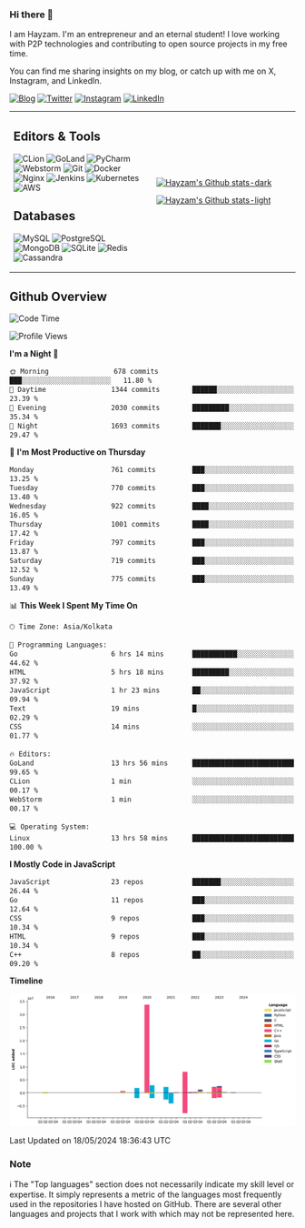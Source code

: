 ### Hi there 👋

I am Hayzam. I'm an entrepreneur and an eternal student! I love working with P2P technologies and contributing to open source projects in my free time.

You can find me sharing insights on my blog, or catch up with me on X, Instagram, and LinkedIn.

[![Blog](https://img.shields.io/badge/Blog-%2312100E.svg?&style=for-the-badge&logo=medium&logoColor=white)](https://hayzam.com)
[![Twitter](https://img.shields.io/badge/Twitter-%231DA1F2.svg?&style=for-the-badge&logo=X&logoColor=white)](https://twitter.com/hayzam_js)
[![Instagram](https://img.shields.io/badge/Instagram-%23E4405F.svg?&style=for-the-badge&logo=instagram&logoColor=white)](https://instagram.com/hayzam.ts)
[![LinkedIn](https://img.shields.io/badge/LinkedIn-%230077B5.svg?&style=for-the-badge&logo=linkedin&logoColor=white)](https://www.linkedin.com/in/hayzam-s-2b9b95139/)

<table width="100%">
<tr>
<td width="50%">

## Editors & Tools

![CLion](https://img.shields.io/badge/-CLion-000000?style=flat&logo=CLion)
![GoLand](https://img.shields.io/badge/-GoLand-000000?style=flat&logo=Goland)
![PyCharm](https://img.shields.io/badge/-PyCharm-000000?style=flat&logo=PyCharm)
![Webstorm](https://img.shields.io/badge/-WebStorm-000000?style=flat&logo=WebStorm)
![Git](https://img.shields.io/badge/-Git-000000?style=flat&logo=git)
![Docker](https://img.shields.io/badge/-Docker-000000?style=flat&logo=docker)
![Nginx](https://img.shields.io/badge/-Nginx-000000?style=flat&logo=nginx)
![Jenkins](https://img.shields.io/badge/-Jenkins-000000?style=flat&logo=jenkins)
![Kubernetes](https://img.shields.io/badge/-Kubernetes-000000?style=flat&logo=kubernetes)
![AWS](https://img.shields.io/badge/-AWS-000000?style=flat&logo=amazon-aws)

## Databases

![MySQL](https://img.shields.io/badge/-MySQL-000000?style=flat&logo=mysql)
![PostgreSQL](https://img.shields.io/badge/-PostgreSQL-000000?style=flat&logo=postgresql)
![MongoDB](https://img.shields.io/badge/-MongoDB-000000?style=flat&logo=mongodb)
![SQLite](https://img.shields.io/badge/-SQLite-000000?style=flat&logo=sqlite)
![Redis](https://img.shields.io/badge/-Redis-000000?style=flat&logo=redis)
![Cassandra](https://img.shields.io/badge/-Cassandra-000000?style=flat&logo=apache-cassandra)
</div>

<td width="50%">
 
[![Hayzam's Github stats-dark](https://github-readme-stats.vercel.app/api?username=hayzamjs&show_icons=true&theme=dark#gh-dark-mode-only)](https://github.com/anuraghazra/github-readme-stats#gh-dark-mode-only)
 
[![Hayzam's Github stats-light](https://github-readme-stats.vercel.app/api?username=hayzamjs&show_icons=true&theme=default#gh-light-mode-only)](https://github.com/anuraghazra/github-readme-stats#gh-light-mode-only)

</td>
</tr>
</table>
 
## Github Overview


<!--START_SECTION:waka-->
![Code Time](http://img.shields.io/badge/Code%20Time-750%20hrs%2042%20mins-blue)

![Profile Views](http://img.shields.io/badge/Profile%20Views-11-blue)

**I'm a Night 🦉** 

```text
🌞 Morning                678 commits         ███░░░░░░░░░░░░░░░░░░░░░░   11.80 % 
🌆 Daytime                1344 commits        ██████░░░░░░░░░░░░░░░░░░░   23.39 % 
🌃 Evening                2030 commits        █████████░░░░░░░░░░░░░░░░   35.34 % 
🌙 Night                  1693 commits        ███████░░░░░░░░░░░░░░░░░░   29.47 % 
```
📅 **I'm Most Productive on Thursday** 

```text
Monday                   761 commits         ███░░░░░░░░░░░░░░░░░░░░░░   13.25 % 
Tuesday                  770 commits         ███░░░░░░░░░░░░░░░░░░░░░░   13.40 % 
Wednesday                922 commits         ████░░░░░░░░░░░░░░░░░░░░░   16.05 % 
Thursday                 1001 commits        ████░░░░░░░░░░░░░░░░░░░░░   17.42 % 
Friday                   797 commits         ███░░░░░░░░░░░░░░░░░░░░░░   13.87 % 
Saturday                 719 commits         ███░░░░░░░░░░░░░░░░░░░░░░   12.52 % 
Sunday                   775 commits         ███░░░░░░░░░░░░░░░░░░░░░░   13.49 % 
```


📊 **This Week I Spent My Time On** 

```text
🕑︎ Time Zone: Asia/Kolkata

💬 Programming Languages: 
Go                       6 hrs 14 mins       ███████████░░░░░░░░░░░░░░   44.62 % 
HTML                     5 hrs 18 mins       █████████░░░░░░░░░░░░░░░░   37.92 % 
JavaScript               1 hr 23 mins        ██░░░░░░░░░░░░░░░░░░░░░░░   09.94 % 
Text                     19 mins             █░░░░░░░░░░░░░░░░░░░░░░░░   02.29 % 
CSS                      14 mins             ░░░░░░░░░░░░░░░░░░░░░░░░░   01.77 % 

🔥 Editors: 
GoLand                   13 hrs 56 mins      █████████████████████████   99.65 % 
CLion                    1 min               ░░░░░░░░░░░░░░░░░░░░░░░░░   00.17 % 
WebStorm                 1 min               ░░░░░░░░░░░░░░░░░░░░░░░░░   00.17 % 

💻 Operating System: 
Linux                    13 hrs 58 mins      █████████████████████████   100.00 % 
```

**I Mostly Code in JavaScript** 

```text
JavaScript               23 repos            ███████░░░░░░░░░░░░░░░░░░   26.44 % 
Go                       11 repos            ███░░░░░░░░░░░░░░░░░░░░░░   12.64 % 
CSS                      9 repos             ███░░░░░░░░░░░░░░░░░░░░░░   10.34 % 
HTML                     9 repos             ███░░░░░░░░░░░░░░░░░░░░░░   10.34 % 
C++                      8 repos             ██░░░░░░░░░░░░░░░░░░░░░░░   09.20 % 
```



**Timeline**

![Lines of Code chart](https://raw.githubusercontent.com/hayzamjs/hayzamjs/main/assets/bar_graph.png)


 Last Updated on 18/05/2024 18:36:43 UTC
<!--END_SECTION:waka-->


### Note 

:information_source: The "Top languages" section does not necessarily indicate my skill level or expertise. It simply represents a metric of the languages most frequently used in the repositories I have hosted on GitHub. There are several other languages and projects that I work with which may not be represented here. 

